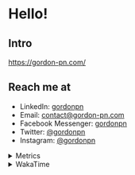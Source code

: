 # Hello!

## Intro

<https://gordon-pn.com/>

## Reach me at

- LinkedIn: [gordonpn](https://www.linkedin.com/in/gordonpn/)
- Email: [contact@gordon-pn.com](mailto:contact@gordon-pn.com)
- Facebook Messenger: [gordonpn](https://www.messenger.com/t/Gordonpn)
- Twitter: [@gordonpn](https://twitter.com/Gordonpn)
- Instagram: [@gordonpn](https://www.instagram.com/gordonpn/)

<details>
  <summary>Metrics</summary>

  <img align="center" src="https://github.com/gordonpn/gordonpn/blob/master/github-metrics.svg" alt="GitHub Metrics">

</details>

<details>
  <summary>WakaTime</summary>

  <!--START_SECTION:waka-->
📊 **This Week I Spent My Time On** 

```text
💬 Programming Languages: 
Other                    19 hrs 20 mins      ███████████████████████░░   92.90 % 
TypeScript               38 mins             █░░░░░░░░░░░░░░░░░░░░░░░░   03.12 % 
Java                     28 mins             █░░░░░░░░░░░░░░░░░░░░░░░░   02.29 % 
JavaScript               6 mins              ░░░░░░░░░░░░░░░░░░░░░░░░░   00.53 % 
JSON                     4 mins              ░░░░░░░░░░░░░░░░░░░░░░░░░   00.38 % 

🔥 Editors: 
Chrome                   10 hrs 7 mins       ████████████░░░░░░░░░░░░░   48.66 % 
Slack                    2 hrs 47 mins       ███░░░░░░░░░░░░░░░░░░░░░░   13.38 % 
iTerm2                   2 hrs 11 mins       ███░░░░░░░░░░░░░░░░░░░░░░   10.49 % 
Firefox                  1 hr 23 mins        ██░░░░░░░░░░░░░░░░░░░░░░░   06.71 % 
IntelliJ IDEA            1 hr 13 mins        █░░░░░░░░░░░░░░░░░░░░░░░░   05.86 % 
```


 Last Updated on 28/09/2025 16:24:10 UTC
<!--END_SECTION:waka-->
</details>
